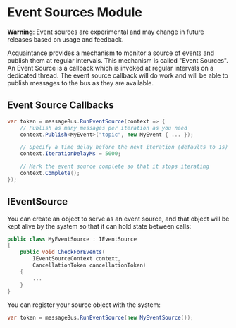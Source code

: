 # Event Sources Module

**Warning**: Event sources are experimental and may change in future releases based on usage and feedback.

Acquaintance provides a mechanism to monitor a source of events and publish them at regular intervals. This mechanism is called "Event Sources". An Event Source is a callback which is invoked at regular intervals on a dedicated thread. The event source callback will do work and will be able to publish messages to the bus as they are available.

## Event Source Callbacks

```csharp
var token = messageBus.RunEventSource(context => {
    // Publish as many messages per iteration as you need
    context.Publish<MyEvent>("topic", new MyEvent { ... });

    // Specify a time delay before the next iteration (defaults to 1s)
    context.IterationDelayMs = 5000;

    // Mark the event source complete so that it stops iterating
    context.Complete();
});
```

## IEventSource

You can create an object to serve as an event source, and that object will be kept alive by the system so that it can hold state between calls:

```csharp
public class MyEventSource : IEventSource
{
    public void CheckForEvents(
        IEventSourceContext context,
        CancellationToken cancellationToken)
    {
        ...
    }
}
```

You can register your source object with the system:

```csharp
var token = messageBus.RunEventSource(new MyEventSource());
```